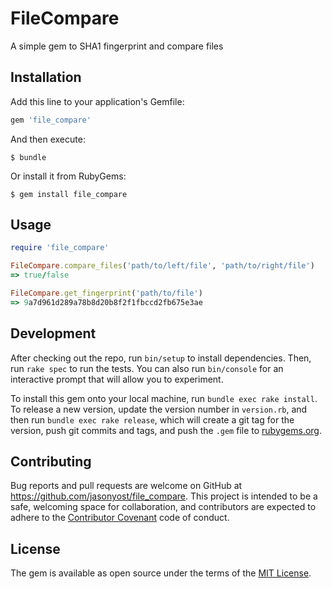# FileCompare

A simple gem to SHA1 fingerprint and compare files

## Installation

Add this line to your application's Gemfile:

```ruby
gem 'file_compare'
```

And then execute:

```
$ bundle
```

Or install it from RubyGems:

```
$ gem install file_compare
```

## Usage

```ruby
require 'file_compare'

FileCompare.compare_files('path/to/left/file', 'path/to/right/file')
=> true/false

FileCompare.get_fingerprint('path/to/file')
=> 9a7d961d289a78b8d20b8f2f1fbccd2fb675e3ae
```

## Development

After checking out the repo, run `bin/setup` to install dependencies. Then, run `rake spec` to run the tests. You can also run `bin/console` for an interactive prompt that will allow you to experiment.

To install this gem onto your local machine, run `bundle exec rake install`. To release a new version, update the version number in `version.rb`, and then run `bundle exec rake release`, which will create a git tag for the version, push git commits and tags, and push the `.gem` file to [rubygems.org](https://rubygems.org).

## Contributing

Bug reports and pull requests are welcome on GitHub at <https://github.com/jasonyost/file_compare>. This project is intended to be a safe, welcoming space for collaboration, and contributors are expected to adhere to the [Contributor Covenant](http://contributor-covenant.org) code of conduct.

## License

The gem is available as open source under the terms of the [MIT License](http://opensource.org/licenses/MIT).
